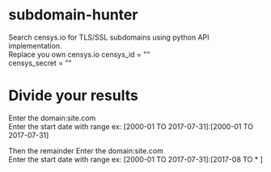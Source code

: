 # subdomain-hunter
Search censys.io for TLS/SSL subdomains using python API implementation.  
Replace you own censys.io censys_id = ""  
censys_secret = ""  
# Divide your results
Enter the domain:site.com  
Enter the start date with range ex: [2000-01 TO 2017-07-31]:[2000-01 TO 2017-07-31]  

Then the remainder
Enter the domain:site.com  
Enter the start date with range ex: [2000-01 TO 2017-07-31]:[2017-08 TO * ]  




